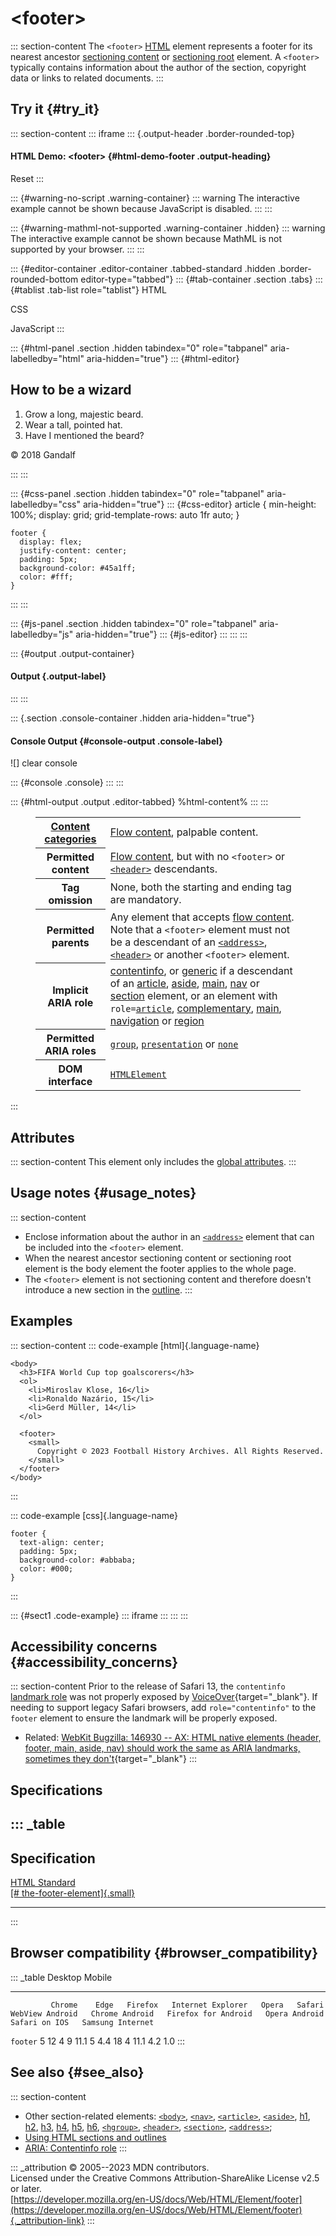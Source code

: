 

# \<footer\>



::: section-content
The `<footer>` [HTML](../index) element represents a footer for its
nearest ancestor [sectioning
content](../content_categories#sectioning_content) or [sectioning
root](heading_elements#sectioning_root) element. A `<footer>` typically
contains information about the author of the section, copyright data or
links to related documents.
:::

## Try it {#try_it}

::: section-content
::: iframe
::: {.output-header .border-rounded-top}
#### HTML Demo: \<footer\> {#html-demo-footer .output-heading}

Reset
:::

::: {#warning-no-script .warning-container}
::: warning
The interactive example cannot be shown because JavaScript is disabled.
:::
:::

::: {#warning-mathml-not-supported .warning-container .hidden}
::: warning
The interactive example cannot be shown because MathML is not supported
by your browser.
:::
:::

::: {#editor-container .editor-container .tabbed-standard .hidden .border-rounded-bottom editor-type="tabbed"}
::: {#tab-container .section .tabs}
::: {#tablist .tab-list role="tablist"}
HTML

CSS

JavaScript
:::

::: {#html-panel .section .hidden tabindex="0" role="tabpanel" aria-labelledby="html" aria-hidden="true"}
::: {#html-editor}
    <article>
      <h1>How to be a wizard</h1>
      <ol>
        <li>Grow a long, majestic beard.</li>
        <li>Wear a tall, pointed hat.</li>
        <li>Have I mentioned the beard?</li>
      </ol>
      <footer>
        <p>© 2018 Gandalf</p>
      </footer>
    </article>
:::
:::

::: {#css-panel .section .hidden tabindex="0" role="tabpanel" aria-labelledby="css" aria-hidden="true"}
::: {#css-editor}
    article {
      min-height: 100%;
      display: grid;
      grid-template-rows: auto 1fr auto;
    }

    footer {
      display: flex;
      justify-content: center;
      padding: 5px;
      background-color: #45a1ff;
      color: #fff;
    }
:::
:::

::: {#js-panel .section .hidden tabindex="0" role="tabpanel" aria-labelledby="js" aria-hidden="true"}
::: {#js-editor}
:::
:::
:::

::: {#output .output-container}
#### Output {.output-label}
:::
:::

::: {.section .console-container .hidden aria-hidden="true"}
#### Console Output {#console-output .console-label}

![]
clear console

::: {#console .console}
:::
:::

::: {#html-output .output .editor-tabbed}
%html-content%
:::
:::

<figure class="table-container">
<div class="_table">
<table class="properties">
<tbody>
<tr class="odd">
<th scope="row"><a href="../content_categories">Content
categories</a></th>
<td><a href="../content_categories#flow_content">Flow content</a>,
palpable content.</td>
</tr>
<tr class="even">
<th scope="row">Permitted content</th>
<td><a href="../content_categories#flow_content">Flow content</a>, but
with no <code>&lt;footer&gt;</code> or <a
href="header"><code>&lt;header&gt;</code></a> descendants.</td>
</tr>
<tr class="odd">
<th scope="row">Tag omission</th>
<td>None, both the starting and ending tag are mandatory.</td>
</tr>
<tr class="even">
<th scope="row">Permitted parents</th>
<td>Any element that accepts <a
href="../content_categories#flow_content">flow content</a>. Note that a
<code>&lt;footer&gt;</code> element must not be a descendant of an <a
href="address"><code>&lt;address&gt;</code></a>, <a
href="header"><code>&lt;header&gt;</code></a> or another
<code>&lt;footer&gt;</code> element.</td>
</tr>
<tr class="odd">
<th scope="row">Implicit ARIA role</th>
<td><a
href="https://developer.mozilla.org/en-US/docs/Web/Accessibility/ARIA/Roles/contentinfo_role">contentinfo</a>,
or <a
href="https://developer.mozilla.org/en-US/docs/Web/Accessibility/ARIA/Roles/generic_role">generic</a>
if a descendant of an <a href="article">article</a>, <a
href="aside">aside</a>, <a href="main">main</a>, <a href="nav">nav</a>
or <a href="section">section</a> element, or an element with
<code>role=</code><a
href="https://developer.mozilla.org/en-US/docs/Web/Accessibility/ARIA/Roles/article_role"><code>article</code></a>,
<a
href="https://developer.mozilla.org/en-US/docs/Web/Accessibility/ARIA/Roles/complementary_role">complementary</a>,
<a
href="https://developer.mozilla.org/en-US/docs/Web/Accessibility/ARIA/Roles/main_role">main</a>,
<a
href="https://developer.mozilla.org/en-US/docs/Web/Accessibility/ARIA/Roles/navigation_role">navigation</a>
or <a
href="https://developer.mozilla.org/en-US/docs/Web/Accessibility/ARIA/Roles/region_role">region</a></td>
</tr>
<tr class="even">
<th scope="row">Permitted ARIA roles</th>
<td><a
href="https://developer.mozilla.org/en-US/docs/Web/Accessibility/ARIA/Roles/group_role"><code>group</code></a>,
<a
href="https://developer.mozilla.org/en-US/docs/Web/Accessibility/ARIA/Roles/presentation_role"><code>presentation</code></a>
or <a
href="https://developer.mozilla.org/en-US/docs/Web/Accessibility/ARIA/Roles/none_role"><code>none</code></a></td>
</tr>
<tr class="odd">
<th scope="row">DOM interface</th>
<td><a
href="https://developer.mozilla.org/en-US/docs/Web/API/HTMLElement"><code>HTMLElement</code></a></td>
</tr>
</tbody>
</table>

</figure>
:::

## Attributes

::: section-content
This element only includes the [global
attributes](../global_attributes).
:::

## Usage notes {#usage_notes}

::: section-content
-   Enclose information about the author in an [`<address>`](address)
    element that can be included into the `<footer>` element.
-   When the nearest ancestor sectioning content or sectioning root
    element is the body element the footer applies to the whole page.
-   The `<footer>` element is not sectioning content and therefore
    doesn\'t introduce a new section in the [outline](heading_elements).
:::

## Examples

::: section-content
::: code-example
[html]{.language-name}

``` {signature="XP1GJTeWpWI4jRvXabOj0QBznJRPl5tq2G0tFdw9HeI=" data-language="html"}
<body>
  <h3>FIFA World Cup top goalscorers</h3>
  <ol>
    <li>Miroslav Klose, 16</li>
    <li>Ronaldo Nazário, 15</li>
    <li>Gerd Müller, 14</li>
  </ol>

  <footer>
    <small>
      Copyright © 2023 Football History Archives. All Rights Reserved.
    </small>
  </footer>
</body>
```
:::

::: code-example
[css]{.language-name}

``` {signature="u1v2fsaNt5NuCyxY6BzrznMfJ79vcEC6rW+QIAkFQPU=" data-language="css"}
footer {
  text-align: center;
  padding: 5px;
  background-color: #abbaba;
  color: #000;
}
```
:::

::: {#sect1 .code-example}
::: iframe
:::
:::
:::

## Accessibility concerns {#accessibility_concerns}

::: section-content
Prior to the release of Safari 13, the `contentinfo` [landmark
role](https://developer.mozilla.org/en-US/docs/Learn/Accessibility/WAI-ARIA_basics#signpostslandmarks)
was not properly exposed by
[VoiceOver](https://help.apple.com/voiceover/info/guide/){target="_blank"}.
If needing to support legacy Safari browsers, add `role="contentinfo"`
to the `footer` element to ensure the landmark will be properly exposed.

-   Related: [WebKit Bugzilla: 146930 -- AX: HTML native elements
    (header, footer, main, aside, nav) should work the same as ARIA
    landmarks, sometimes they
    don\'t](https://webkit.org/b/146930){target="_blank"}
:::

## Specifications

::: _table
  -------------------------------------------------------------------------------------------------------
  Specification
  -------------------------------------------------------------------------------------------------------
  [HTML Standard\
  [\#
  the-footer-element]{.small}](https://html.spec.whatwg.org/multipage/sections.html#the-footer-element)

  -------------------------------------------------------------------------------------------------------
:::

## Browser compatibility {#browser_compatibility}

::: _table
             Desktop                                                         Mobile                                                                                   
  ---------- --------- ------ --------- ------------------- ------- -------- ----------------- ---------------- --------------------- --------------- --------------- ------------------
             Chrome    Edge   Firefox   Internet Explorer   Opera   Safari   WebView Android   Chrome Android   Firefox for Android   Opera Android   Safari on IOS   Samsung Internet
  `footer`   5         12     4         9                   11.1    5        4.4               18               4                     11.1            4.2             1.0
:::

## See also {#see_also}

::: section-content
-   Other section-related elements: [`<body>`](body), [`<nav>`](nav),
    [`<article>`](article), [`<aside>`](aside), [h1](heading_elements),
    [h2](heading_elements), [h3](heading_elements),
    [h4](heading_elements), [h5](heading_elements),
    [h6](heading_elements), [`<hgroup>`](hgroup), [`<header>`](header),
    [`<section>`](section), [`<address>`](address);
-   [Using HTML sections and outlines](heading_elements)
-   [ARIA: Contentinfo
    role](https://developer.mozilla.org/en-US/docs/Web/Accessibility/ARIA/Roles/contentinfo_role)
:::

::: _attribution
© 2005--2023 MDN contributors.\
Licensed under the Creative Commons Attribution-ShareAlike License v2.5
or later.\
[https://developer.mozilla.org/en-US/docs/Web/HTML/Element/footer](https://developer.mozilla.org/en-US/docs/Web/HTML/Element/footer){._attribution-link}
:::
